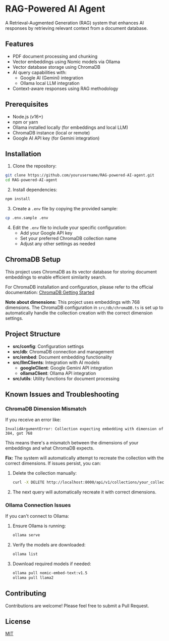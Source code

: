 # RAG-Powered AI Agent

A Retrieval-Augmented Generation (RAG) system that enhances AI responses by retrieving relevant context from a document database.

## Features

- PDF document processing and chunking
- Vector embeddings using Nomic models via Ollama
- Vector database storage using ChromaDB
- AI query capabilities with:
  - Google AI (Gemini) integration
  - Ollama local LLM integration
- Context-aware responses using RAG methodology

## Prerequisites

- Node.js (v16+)
- npm or yarn
- Ollama installed locally (for embeddings and local LLM)
- ChromaDB instance (local or remote)
- Google AI API key (for Gemini integration)

## Installation

1. Clone the repository:

```bash
git clone https://github.com/yourusername/RAG-powered-AI-agent.git
cd RAG-powered-AI-agent
```

2. Install dependencies:

```bash
npm install
```

3. Create a `.env` file by copying the provided sample:

```bash
cp .env.sample .env
```

4. Edit the `.env` file to include your specific configuration:
   - Add your Google API key
   - Set your preferred ChromaDB collection name
   - Adjust any other settings as needed

## ChromaDB Setup

This project uses ChromaDB as its vector database for storing document embeddings to enable efficient similarity search.

For ChromaDB installation and configuration, please refer to the official documentation: [ChromaDB Getting Started](https://docs.trychroma.com/docs/overview/getting-started?lang=typescript)

**Note about dimensions:** This project uses embeddings with 768 dimensions. The ChromaDB configuration in `src/db/chromaDB.ts` is set up to automatically handle the collection creation with the correct dimension settings.

## Project Structure

- **src/config**: Configuration settings
- **src/db**: ChromaDB connection and management
- **src/embed**: Document embedding functionality
- **src/llmClients**: Integration with AI models
  - **googleClient**: Google Gemini API integration
  - **ollamaClient**: Ollama API integration
- **src/utils**: Utility functions for document processing

## Known Issues and Troubleshooting

### ChromaDB Dimension Mismatch

If you receive an error like:

```
InvalidArgumentError: Collection expecting embedding with dimension of 384, got 768
```

This means there's a mismatch between the dimensions of your embeddings and what ChromaDB expects.

**Fix:** The system will automatically attempt to recreate the collection with the correct dimensions. If issues persist, you can:

1. Delete the collection manually:
   ```bash
   curl -X DELETE http://localhost:8000/api/v1/collections/your_collection_name
   ```
2. The next query will automatically recreate it with correct dimensions.

### Ollama Connection Issues

If you can't connect to Ollama:

1. Ensure Ollama is running:
   ```bash
   ollama serve
   ```
2. Verify the models are downloaded:
   ```bash
   ollama list
   ```
3. Download required models if needed:
   ```bash
   ollama pull nomic-embed-text:v1.5
   ollama pull llama2
   ```

## Contributing

Contributions are welcome! Please feel free to submit a Pull Request.

## License

[MIT](LICENSE)
